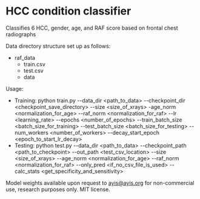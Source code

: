 # HCC condition classifier

Classifies 6 HCC, gender, age, and  RAF score based on frontal chest radiographs

Data directory structure set up as follows:
* raf_data
    * train.csv
    * test.csv
    * data

Usage:
* Training: python train.py --data_dir <path_to_data> --checkpoint_dir <checkpoint_save_directory> --size <size_of_xrays> -age_norm <normalization_for_age> --raf_norm <normalization_for_raf> --lr <learning_rate> --epochs <number_of_epochs> --train_batch_size <batch_size_for_training> --test_batch_size <batch_size_for_testing> --num_workers <number_of_workers> --decay_start_epoch <epoch_to_start_lr_decay>
* Testing: python test.py --data_dir <path_to_data> --checkpoint_path <path_to_checkpoint> --out_path <test_csv_location> --size <size_of_xrays> --age_norm <normalization_for_age> --raf_norm <normalization_for_raf> --only_pred <if_no_csv_file_is_used> --calc_stats <get_specificity_and_sensitivity>

Model weights available upon request to ayis@ayis.org for non-commercial use, research purposes only.
MIT license.
